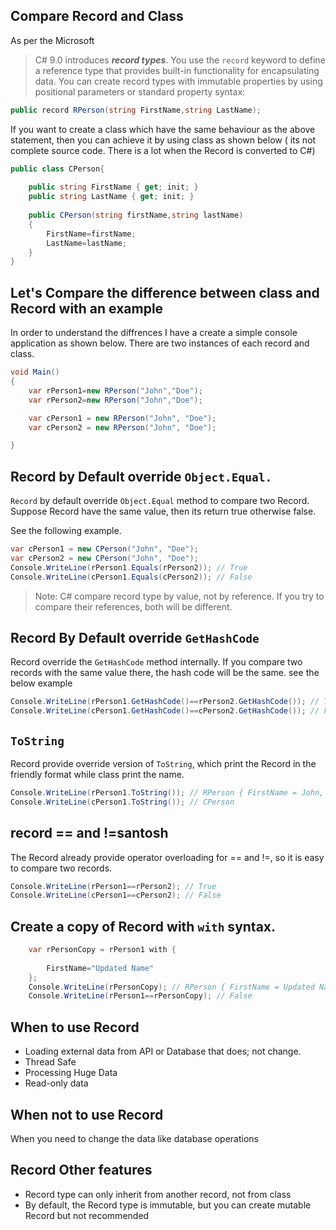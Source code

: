
## Compare Record and Class

As per the Microsoft

> C# 9.0 introduces ***record types***. You use the `record` keyword to define a reference type that provides built-in functionality for encapsulating data. You can create record types with immutable properties by using positional parameters or standard property syntax:

```csharp
public record RPerson(string FirstName,string LastName);
```

If you want to create a class which have the same behaviour as the above statement, then you can achieve it by using class as shown below ( its not complete source code. There is a lot when the Record is converted to C#)

```csharp
public class CPerson{
	
	public string FirstName { get; init; }
	public string LastName { get; init; }
	
	public CPerson(string firstName,string lastName)
	{
		FirstName=firstName;
		LastName=lastName;
	}
}
```


## Let's Compare the difference between class and Record with an example

In order to understand the diffrences I have a create a simple console application as shown below. There are two instances of each record and class.

```csharp
void Main()
{
	var rPerson1=new RPerson("John","Doe");
	var rPerson2=new RPerson("John","Doe");

	var cPerson1 = new RPerson("John", "Doe");
	var cPerson2 = new RPerson("John", "Doe");

}

```

## Record by Default override `Object.Equal.`

`Record` by default override `Object.Equal` method to compare two Record. Suppose Record have the same value, then its return true otherwise false.

See the following example.


```csharp
var cPerson1 = new CPerson("John", "Doe");
var cPerson2 = new CPerson("John", "Doe");
Console.WriteLine(rPerson1.Equals(rPerson2)); // True
Console.WriteLine(cPerson1.Equals(cPerson2)); // False
```
> Note: C# compare record type by value, not by reference. If you try to compare their references, both will be different.


## Record By Default override `GetHashCode`
Record override the `GetHashCode` method internally. 
If you compare two records with the same value there, the hash code will be the same. see the below example

```csharp
Console.WriteLine(rPerson1.GetHashCode()==rPerson2.GetHashCode()); // True
Console.WriteLine(cPerson1.GetHashCode()==cPerson2.GetHashCode()); // False
```

##   `ToString`
Record provide override version of `ToString`, which print the Record in the friendly format while class print the name.

```csharp
Console.WriteLine(rPerson1.ToString()); // RPerson { FirstName = John, LastName = Doe }
Console.WriteLine(cPerson1.ToString()); // CPerson
```

## record == and !=santosh

The Record already provide operator overloading for == and !=, so it is easy to compare two records.

```csharp
Console.WriteLine(rPerson1==rPerson2); // True
Console.WriteLine(cPerson1==cPerson2); // False
```


## Create a copy of Record with `with` syntax.

```csharp
	var rPersonCopy = rPerson1 with {
		
		FirstName="Updated Name"
	};
	Console.WriteLine(rPersonCopy); // RPerson { FirstName = Updated Name, LastName = Doe }
	Console.WriteLine(rPerson1==rPersonCopy); // False

```


## When to use Record

- Loading external data from API or Database that does; not change.
- Thread Safe
- Processing Huge Data
- Read-only data

## When not to use Record

When you need to change the data like database operations

## Record Other features

- Record type can only inherit from another record, not from class
 - By default, the Record type is immutable, but you can create mutable Record but not recommended
<!--stackedit_data:
eyJoaXN0b3J5IjpbLTE3Mjg2MjUxNjUsLTE1MDIyODUyODZdfQ
==
-->